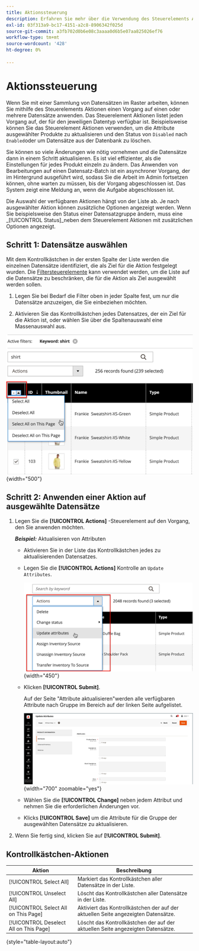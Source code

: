 ```yaml
---
title: Aktionssteuerung
description: Erfahren Sie mehr über die Verwendung des Steuerelements Aktionen , um einen Vorgang auf einen oder mehrere Datensätze in Admin anzuwenden.
exl-id: 03f313a9-bc17-4151-a2c8-8906342f025d
source-git-commit: a3fb702d0b6e08c3aaaa0d6b5e07aa825026ef76
workflow-type: tm+mt
source-wordcount: '428'
ht-degree: 0%

---
```


# Aktionssteuerung

Wenn Sie mit einer Sammlung von Datensätzen im Raster arbeiten, können Sie mithilfe des Steuerelements Aktionen einen Vorgang auf einen oder mehrere Datensätze anwenden. Das Steuerelement Aktionen listet jeden Vorgang auf, der für den jeweiligen Datentyp verfügbar ist. Beispielsweise können Sie das Steuerelement Aktionen verwenden, um die Attribute ausgewählter Produkte zu aktualisieren und den Status von `Disabled` nach `Enabled`oder um Datensätze aus der Datenbank zu löschen.

Sie können so viele Änderungen wie nötig vornehmen und die Datensätze dann in einem Schritt aktualisieren. Es ist viel effizienter, als die Einstellungen für jedes Produkt einzeln zu ändern. Das Anwenden von Bearbeitungen auf einen Datensatz-Batch ist ein asynchroner Vorgang, der im Hintergrund ausgeführt wird, sodass Sie die Arbeit im Admin fortsetzen können, ohne warten zu müssen, bis der Vorgang abgeschlossen ist. Das System zeigt eine Meldung an, wenn die Aufgabe abgeschlossen ist.

Die Auswahl der verfügbaren Aktionen hängt von der Liste ab. Je nach ausgewählter Aktion können zusätzliche Optionen angezeigt werden. Wenn Sie beispielsweise den Status einer Datensatzgruppe ändern, muss eine _[!UICONTROL Status]_neben dem Steuerelement Aktionen mit zusätzlichen Optionen angezeigt.

## Schritt 1: Datensätze auswählen

Mit dem Kontrollkästchen in der ersten Spalte der Liste werden die einzelnen Datensätze identifiziert, die als Ziel für die Aktion festgelegt wurden. Die [Filtersteuerelemente](admin-grid-controls.md) kann verwendet werden, um die Liste auf die Datensätze zu beschränken, die für die Aktion als Ziel ausgewählt werden sollen.

1. Legen Sie bei Bedarf die Filter oben in jeder Spalte fest, um nur die Datensätze anzuzeigen, die Sie einbeziehen möchten.

1. Aktivieren Sie das Kontrollkästchen jedes Datensatzes, der ein Ziel für die Aktion ist, oder wählen Sie über die Spaltenauswahl eine Massenauswahl aus.

![Auswählen oder Aufheben der Auswahl aller oder aller Elemente auf der Seite](./assets/action-change-selection.png){width="500"}

## Schritt 2: Anwenden einer Aktion auf ausgewählte Datensätze

1. Legen Sie die **[!UICONTROL Actions]** -Steuerelement auf den Vorgang, den Sie anwenden möchten.

   **_Beispiel:_** Aktualisieren von Attributen

   - Aktivieren Sie in der Liste das Kontrollkästchen jedes zu aktualisierenden Datensatzes.

   - Legen Sie die **[!UICONTROL Actions]** Kontrolle an `Update Attributes`.

     ![Auswählen der Aktion &quot;Attribute aktualisieren&quot;](./assets/action-select.png){width="450"}

   - Klicken **[!UICONTROL Submit]**.

     Auf der Seite &quot;Attribute aktualisieren&quot;werden alle verfügbaren Attribute nach Gruppe im Bereich auf der linken Seite aufgelistet.

     ![Seite &quot;Attribute aktualisieren&quot;](./assets/action-update-attributes.png){width="700" zoomable="yes"}

   - Wählen Sie die **[!UICONTROL Change]** neben jedem Attribut und nehmen Sie die erforderlichen Änderungen vor.

   - Klicks **[!UICONTROL Save]** um die Attribute für die Gruppe der ausgewählten Datensätze zu aktualisieren.

1. Wenn Sie fertig sind, klicken Sie auf **[!UICONTROL Submit]**.

## Kontrollkästchen-Aktionen

| Aktion | Beschreibung |
|--- |--- |
| [!UICONTROL Select All] | Markiert das Kontrollkästchen aller Datensätze in der Liste. |
| [!UICONTROL Unselect All] | Löscht das Kontrollkästchen aller Datensätze in der Liste. |
| [!UICONTROL Select All on This Page] | Aktiviert das Kontrollkästchen der auf der aktuellen Seite angezeigten Datensätze. |
| [!UICONTROL Deselect All on This Page] | Löscht das Kontrollkästchen der auf der aktuellen Seite angezeigten Datensätze. |

{style="table-layout:auto"}

